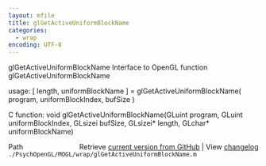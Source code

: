 ```yaml
---
layout: mfile
title: glGetActiveUniformBlockName
categories:
  - wrap
encoding: UTF-8
---
```


glGetActiveUniformBlockName  Interface to OpenGL function glGetActiveUniformBlockName

usage:  [ length, uniformBlockName ] = glGetActiveUniformBlockName( program, uniformBlockIndex, bufSize )

C function:  void glGetActiveUniformBlockName(GLuint program, GLuint uniformBlockIndex, GLsizei bufSize, GLsizei\* length, GLchar\* uniformBlockName)


<div class="code_header" style="text-align:right;">
  <span style="float:left;">Path&nbsp;&nbsp;</span> <span class="counter">Retrieve <a href=
  "https://raw.github.com/Psychtoolbox-3/Psychtoolbox-3/beta/./PsychOpenGL/MOGL/wrap/glGetActiveUniformBlockName.m">current version from GitHub</a> | View <a href=
  "https://github.com/Psychtoolbox-3/Psychtoolbox-3/commits/beta/./PsychOpenGL/MOGL/wrap/glGetActiveUniformBlockName.m">changelog</a></span>
</div>
<div class="code">
  <code>./PsychOpenGL/MOGL/wrap/glGetActiveUniformBlockName.m</code>
</div>
